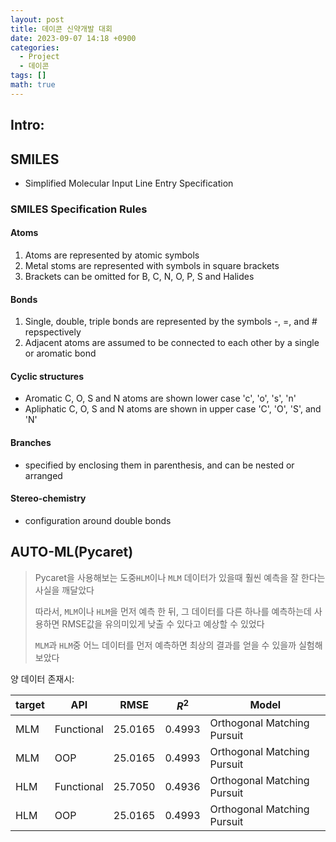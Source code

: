 ```yaml
---
layout: post
title: 데이콘 신약개발 대회
date: 2023-09-07 14:18 +0900
categories:
  - Project
  - 데이콘
tags: []
math: true
---
```


## Intro: 


## SMILES
- Simplified Molecular Input Line Entry Specification

### SMILES Specification Rules

#### Atoms
1. Atoms are represented by atomic symbols
2. Metal stoms are represented with symbols in square brackets
3. Brackets can be omitted for B, C, N, O, P, S and Halides

#### Bonds
1. Single, double, triple bonds are represented by the symbols -, =, and # repspectively
2. Adjacent atoms are assumed to be connected to each other by a single or aromatic bond

#### Cyclic structures

- Aromatic C, O, S and N atoms are shown lower case 'c', 'o', 's', 'n'
- Apliphatic C, O, S and N atoms are shown in upper case 'C', 'O', 'S', and 'N'

#### Branches
- specified by enclosing them in parenthesis, and can be nested or arranged

#### Stereo-chemistry
- configuration around double bonds



## AUTO-ML(Pycaret)

> Pycaret을 사용해보는 도중`HLM`이나 `MLM` 데이터가 있을때 훨씬 예측을 잘 한다는 사실을 깨달았다
>
> 따라서, `MLM`이나 `HLM`을 먼저 예측 한 뒤, 그 데이터를 다른 하나를 예측하는데 사용하면 RMSE값을 유의미있게 낮출 수 있다고 예상할 수 있었다
>
> `MLM`과 `HLM`중 어느 데이터를 먼저 예측하면 최상의 결과를 얻을 수 있을까 실험해보았다


양 데이터 존재시:

| target | API        | RMSE    | $R^2$  | Model |
| ------ | ---------- | ------- | ------ | ----- |
| MLM    | Functional | 25.0165 | 0.4993 | Orthogonal Matching Pursuit      |
| MLM    | OOP        | 25.0165 | 0.4993 | Orthogonal Matching Pursuit      |
| HLM    | Functional | 25.7050 | 0.4936 |  Orthogonal Matching Pursuit     |
| HLM    | OOP        | 25.0165 | 0.4993 | Orthogonal Matching Pursuit      |

